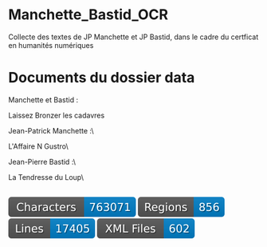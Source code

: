 # Manchette_Bastid_OCR
 Collecte des textes de JP Manchette et JP Bastid, dans le cadre du certficat en humanités numériques

 # Documents du dossier data 

Manchette et Bastid : 

Laissez Bronzer les cadavres

 Jean-Patrick Manchette :\

L'Affaire N Gustro\

Jean-Pierre Bastid :\

La Tendresse du Loup\

\
![characters badge](badges/characters.svg) ![regions badge](badges/regions.svg) ![lines badge](badges/lines.svg) ![files badge](badges/files.svg) 